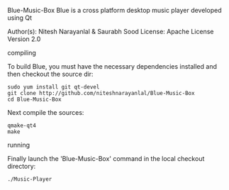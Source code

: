 Blue-Music-Box
Blue is a cross platform desktop music player developed using Qt

Author(s): Nitesh Narayanlal & Saurabh Sood License: Apache License Version 2.0

compiling

To build Blue, you must have the necessary dependencies installed and then checkout the source dir:

    sudo yum install git qt-devel
    git clone http://github.com/niteshnarayanlal/Blue-Music-Box
    cd Blue-Music-Box

Next compile the sources:

    qmake-qt4
    make

running

Finally launch the 'Blue-Music-Box' command in the local checkout directory:

    ./Music-Player
 
